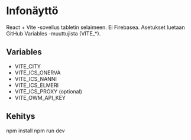 # Infonäyttö

React + Vite -sovellus tabletin selaimeen. Ei Firebasea. Asetukset luetaan GitHub Variables -muuttujista (VITE_*).

## Variables
- VITE_CITY
- VITE_ICS_ONERVA
- VITE_ICS_NANNI
- VITE_ICS_ELMERI
- VITE_ICS_PROXY (optional)
- VITE_OWM_API_KEY

## Kehitys
npm install
npm run dev
